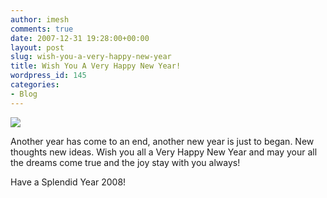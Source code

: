 ```yaml
---
author: imesh
comments: true
date: 2007-12-31 19:28:00+00:00
layout: post
slug: wish-you-a-very-happy-new-year
title: Wish You A Very Happy New Year!
wordpress_id: 145
categories:
- Blog
---
```


![](http://www.imeshonline.net/images/greetings_2008.jpg)




Another year has come to an end, another new year is just to began. New thoughts new ideas. Wish you all a Very Happy New Year and may your all the dreams come true and the joy stay with you always!




Have a Splendid Year 2008!
